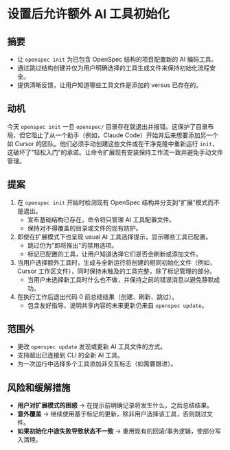 # 设置后允许额外 AI 工具初始化

## 摘要
- 让 `openspec init` 为已包含 OpenSpec 结构的项目配置新的 AI 编码工具。
- 通过跳过结构创建并仅为用户明确选择的工具生成文件来保持初始化流程安全。
- 提供清晰反馈，让用户知道哪些工具文件是添加的 versus 已存在的。

## 动机
今天 `openspec init` 一旦 `openspec/` 目录存在就退出并报错。这保护了目录布局，但它阻止了从一个助手（例如，Claude Code）开始并后来想要添加另一个如 Cursor 的团队。他们必须手动创建这些文件或在干净克隆中重新运行 `init`，这破坏了"轻松入门"的承诺。让命令扩展现有安装保持工作流一致并避免手动文件管理。

## 提案
1. 在 `openspec init` 开始时检测现有 OpenSpec 结构并分支到"扩展"模式而不是退出。
   - 宣布基础结构已存在，命令将只管理 AI 工具配置文件。
   - 保持对不得覆盖的目录或文件的现有防护。
2. 即使在扩展模式下也呈现 usual AI 工具选择提示，显示哪些工具已配置。
   - 跳过仍为"即将推出"的禁用选项。
   - 标记已配置的工具，让用户知道选择它们是否会刷新或添加文件。
3. 当用户选择额外工具时，生成与全新运行将创建的相同初始化文件（例如，Cursor 工作区文件），同时保持未触及的工具完整，除了标记管理的部分。
   - 当用户未选择新工具时什么也不做，并保持之前的错误消息以避免静默成功。
4. 在执行工作后退出代码 0 前总结结果（创建、刷新、跳过）。
   - 包含友好指导，说明共享内容的未来更新仍来自 `openspec update`。

## 范围外
- 更改 `openspec update` 发现或更新 AI 工具文件的方式。
- 支持超出已连接到 CLI 的全新 AI 工具。
- 为一次运行中选择多个工具添加非交互标志（如需要跟进）。

## 风险和缓解措施
- **用户对扩展模式的困惑** → 在提示前明确记录将发生什么，之后总结结果。
- **意外覆盖** → 继续使用基于标记的更新，除非用户选择该工具，否则跳过文件。
- **如果初始化中途失败导致状态不一致** → 重用现有的回滚/事务逻辑，使部分写入清理。